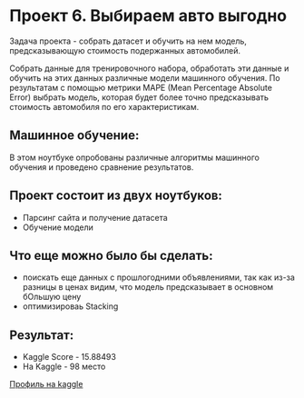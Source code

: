 # Проект 6. Выбираем авто выгодно
Задача проекта - собрать датасет и обучить на нем модель, предсказывающую стоимость подержанных автомобилей.

Собрать данные для тренировочного набора, обработать эти данные и обучить на этих данных различные модели машинного обучения. По результатам с помощью метрики MAPE (Mean Percentage Absolute Error) выбрать модель, которая будет более точно предсказывать стоимость автомобиля по его характеристикам.

## Машинное обучение:
В этом ноутбуке опробованы различные алгоритмы машинного обучения и проведено сравнение результатов.

## Проект состоит из двух ноутбуков:
 - Парсинг сайта и получение датасета
 - Обучение модели

## Что еще можно было бы сделать:
 - поискать еще данных с прошлогодними объявлениями, так как из-за разницы в ценах видим, что модель предсказывает в основном бОльшую цену
 - оптимизироваь Stacking

## Результат:
 - Kaggle Score - 15.88493
 - На Kaggle - 98 место

[Профиль на kaggle](https://www.kaggle.com/momotovalexandr85)
